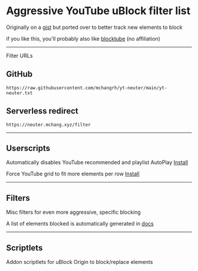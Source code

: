# Aggressive YouTube uBlock filter list

Originally on a [gist](https://gist.github.com/mchangrh/a51e72bb36a492bfda37a6a9fa537f22) but ported over to better track new elements to block

if you like this, you'll probably also like [blocktube](https://github.com/amitbl/blocktube) (no affiliation)

-----

Filter URLs

## GitHub
`https://raw.githubusercontent.com/mchangrh/yt-neuter/main/yt-neuter.txt`

## Serverless redirect
`https://neuter.mchang.xyz/filter`

-----

## Userscripts
Automatically disables YouTube recommended and playlist AutoPlay [Install](https://raw.githubusercontent.com/mchangrh/yt-neuter/main/userscripts/yt-no-autoplay.user.js)

Force YouTube grid to fit more elements per row [Install](https://raw.githubusercontent.com/mchangrh/yt-neuter/main/userscripts/reflow.user.js)

-----

## Filters
Misc filters for even more aggressive, specific blocking

A list of elements blocked is automatically generated in [docs](./docs)

-----

## Scriptlets
Addon scriptlets for uBlock Origin to block/replace elements